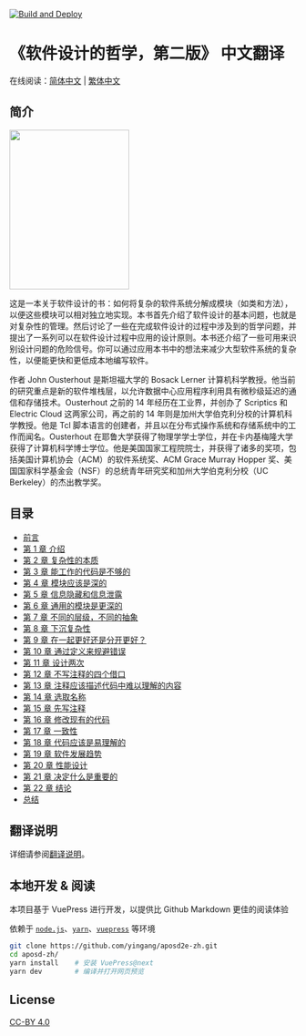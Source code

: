 [![Build and Deploy](https://github.com/yingang/aposd2e-zh/actions/workflows/CI.yml/badge.svg)](https://github.com/yingang/aposd2e-zh/actions/workflows/CI.yml)
# 《软件设计的哲学，第二版》 中文翻译

在线阅读：[简体中文](https://yingang.github.io/aposd2e-zh/) | [繁体中文](https://yingang.github.io/aposd2e-zh/zh-tw/)

## 简介

<div style="inline">
  <img src="./docs/figures/cover.jpeg" width="210px" height="280px" />
</div>

这是一本关于软件设计的书：如何将复杂的软件系统分解成模块（如类和方法），以便这些模块可以相对独立地实现。本书首先介绍了软件设计的基本问题，也就是对复杂性的管理。然后讨论了一些在完成软件设计的过程中涉及到的哲学问题，并提出了一系列可以在软件设计过程中应用的设计原则。本书还介绍了一些可用来识别设计问题的危险信号。你可以通过应用本书中的想法来减少大型软件系统的复杂性，以便能更快和更低成本地编写软件。

作者 John Ousterhout 是斯坦福大学的 Bosack Lerner 计算机科学教授。他当前的研究重点是新的软件堆栈层，以允许数据中心应用程序利用具有微秒级延迟的通信和存储技术。Ousterhout 之前的 14 年经历在工业界，并创办了 Scriptics 和 Electric Cloud 这两家公司，再之前的 14 年则是加州大学伯克利分校的计算机科学教授。他是 Tcl 脚本语言的创建者，并且以在分布式操作系统和存储系统中的工作而闻名。Ousterhout 在耶鲁大学获得了物理学学士学位，并在卡内基梅隆大学获得了计算机科学博士学位。他是美国国家工程院院士，并获得了诸多的奖项，包括美国计算机协会（ACM）的软件系统奖、ACM Grace Murray Hopper 奖、美国国家科学基金会（NSF）的总统青年研究奖和加州大学伯克利分校（UC Berkeley）的杰出教学奖。

## 目录

- [前言](docs/preface.md)
- [第 1 章 介绍](docs/ch01.md)
- [第 2 章 复杂性的本质](docs/ch02.md)
- [第 3 章 能工作的代码是不够的](docs/ch03.md)
- [第 4 章 模块应该是深的](docs/ch04.md)
- [第 5 章 信息隐藏和信息泄露](docs/ch05.md)
- [第 6 章 通用的模块是更深的](docs/ch06.md)
- [第 7 章 不同的层级，不同的抽象](docs/ch07.md)
- [第 8 章 下沉复杂性](docs/ch08.md)
- [第 9 章 在一起更好还是分开更好？](docs/ch09.md)
- [第 10 章 通过定义来规避错误](docs/ch10.md)
- [第 11 章 设计两次](docs/ch11.md)
- [第 12 章 不写注释的四个借口](docs/ch12.md)
- [第 13 章 注释应该描述代码中难以理解的内容](docs/ch13.md)
- [第 14 章 选取名称](docs/ch14.md)
- [第 15 章 先写注释](docs/ch15.md)
- [第 16 章 修改现有的代码](docs/ch16.md)
- [第 17 章 一致性](docs/ch17.md)
- [第 18 章 代码应该是易理解的](docs/ch18.md)
- [第 19 章 软件发展趋势](docs/ch19.md)
- [第 20 章 性能设计](docs/ch20.md)
- [第 21 章 决定什么是重要的](docs/ch21.md)
- [第 22 章 结论](docs/ch22.md)
- [总结](docs/summary.md)

## 翻译说明

详细请参阅[翻译说明](https://github.com/yingang/aposd2e-zh/tree/main/docs#%E7%BF%BB%E8%AF%91%E8%AF%B4%E6%98%8E)。

## 本地开发 & 阅读

本项目基于 VuePress 进行开发，以提供比 Github Markdown 更佳的阅读体验

依赖于 [`node.js`][nodejs]、[`yarn`][yarn]、[`vuepress`][vuepress] 等环境

[nodejs]: https://nodejs.cn/
[yarn]: https://yarnpkg.com/
[vuepress]: https://v2.vuepress.vuejs.org/zh/

```sh
git clone https://github.com/yingang/aposd2e-zh.git
cd aposd-zh/
yarn install    # 安装 VuePress@next
yarn dev        # 编译并打开网页预览
```

## License

[CC-BY 4.0](./LICENSE)
